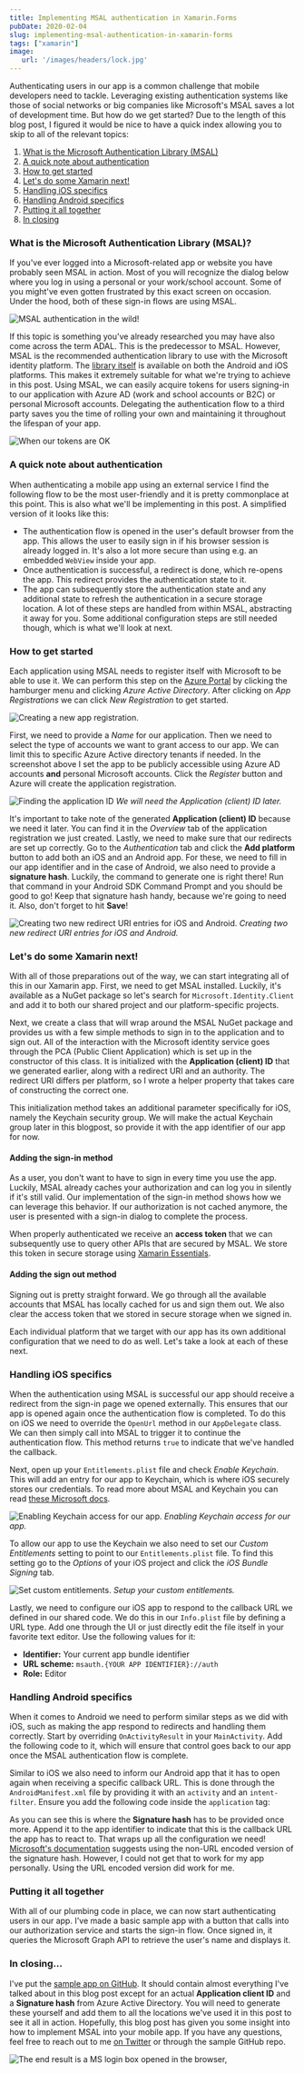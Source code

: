 ```yaml
---
title: Implementing MSAL authentication in Xamarin.Forms
pubDate: 2020-02-04
slug: implementing-msal-authentication-in-xamarin-forms
tags: ["xamarin"]
image:
   url: '/images/headers/lock.jpg'
---
```

Authenticating users in our app is a common challenge that mobile developers need to tackle. Leveraging existing authentication systems like those of social networks or big companies like Microsoft's MSAL saves a lot of development time. But how do we get started?
Due to the length of this blog post, I figured it would be nice to have a quick index allowing you to skip to all of the relevant topics:
1.  [What is the Microsoft Authentication Library (MSAL)](#what)
2.  [A quick note about authentication](#note)
3.  [How to get started](#getstarted)
4.  [Let's do some Xamarin next!](#xamarin)
5.  [Handling iOS specifics](#ios)
6.  [Handling Android specifics](#android)
7.  [Putting it all together](#wrapup)
8.  [In closing](#conclusion)

### <span id="what"/>What is the Microsoft Authentication Library (MSAL)?
If you've ever logged into a Microsoft-related app or website you have probably seen MSAL in action. Most of you will recognize the dialog below where you log in using a personal or your work/school account. Some of you might've even gotten frustrated by this exact screen on occasion. Under the hood, both of these sign-in flows are using MSAL.

![MSAL authentication in the wild!](/images/posts/image-38.png)

If this topic is something you've already researched you may have also come across the term ADAL. This is the predecessor to MSAL. However, MSAL is the recommended authentication library to use with the Microsoft identity platform. The [library itself](https://docs.microsoft.com/en-us/azure/active-directory/develop/msal-overview) is available on both the Android and iOS platforms. This makes it extremely suitable for what we're trying to achieve in this post.
Using MSAL, we can easily acquire tokens for users signing-in to our application with Azure AD (work and school accounts or B2C) or personal Microsoft accounts. Delegating the authentication flow to a third party saves you the time of rolling your own and maintaining it throughout the lifespan of your app.

![When our tokens are OK](/images/posts/source.gif)

### <span id="note"/>A quick note about authentication
When authenticating a mobile app using an external service I find the following flow to be the most user-friendly and it is pretty commonplace at this point. This is also what we'll be implementing in this post. A simplified version of it looks like this:
*   The authentication flow is opened in the user's default browser from the app. This allows the user to easily sign in if his browser session is already logged in. It's also a lot more secure than using e.g. an embedded `WebView` inside your app.
*   Once authentication is successful, a redirect is done, which re-opens the app. This redirect provides the authentication state to it.
*   The app can subsequently store the authentication state and any additional state to refresh the authentication in a secure storage location.
A lot of these steps are handled from within MSAL, abstracting it away for you. Some additional configuration steps are still needed though, which is what we'll look at next.

### <span id="getstarted"/>How to get started
Each application using MSAL needs to register itself with Microsoft to be able to use it. We can perform this step on the [Azure Portal](https://portal.azure.com) by clicking the hamburger menu and clicking _Azure Active Directory_. After clicking on _App Registrations_ we can click _New Registration_ to get started.

![Creating a new app registration.](/images/posts/image-39.png)

First, we need to provide a _Name_ for our application. Then we need to select the type of accounts we want to grant access to our app. We can limit this to specific Azure Active directory tenants if needed. In the screenshot above I set the app to be publicly accessible using Azure AD accounts **and** personal Microsoft accounts. Click the _Register_ button and Azure will create the application registration.

![Finding the application ID](/images/posts/image-40.png)
*We will need the Application (client) ID later.*

It's important to take note of the generated **Application (client) ID** because we need it later. You can find it in the _Overview_ tab of the application registration we just created. Lastly, we need to make sure that our redirects are set up correctly. Go to the _Authentication_ tab and click the **Add platform** button to add both an iOS and an Android app. For these, we need to fill in our app identifier and in the case of Android, we also need to provide a **signature hash**. Luckily, the command to generate one is right there! Run that command in your Android SDK Command Prompt and you should be good to go! Keep that signature hash handy, because we're going to need it. Also, don't forget to hit **Save**!

![Creating two new redirect URI entries for iOS and Android.](/images/posts/image-49.png)
*Creating two new redirect URI entries for iOS and Android.*

### <span id="xamarin"/>Let's do some Xamarin next!
With all of those preparations out of the way, we can start integrating all of this in our Xamarin app. First, we need to get MSAL installed. Luckily, it's available as a NuGet package so let's search for `Microsoft.Identity.Client` and add it to both our shared project and our platform-specific projects.

Next, we create a class that will wrap around the MSAL NuGet package and provides us with a few simple methods to sign in to the application and to sign out. All of the interaction with the Microsoft identity service goes through the PCA (Public Client Application) which is set up in the constructor of this class. It is initialized with the **Application (client) ID** that we generated earlier, along with a redirect URI and an authority. The redirect URI differs per platform, so I wrote a helper property that takes care of constructing the correct one.

<script src="https://gist.github.com/sthewissen/e37c107f702f25b436f3e7396c1b1d04.js"></script>  

This initialization method takes an additional parameter specifically for iOS, namely the Keychain security group. We will make the actual Keychain group later in this blogpost, so provide it with the app identifier of our app for now.

#### Adding the sign-in method
As a user, you don't want to have to sign in every time you use the app. Luckily, MSAL already caches your authorization and can log you in silently if it's still valid. Our implementation of the sign-in method shows how we can leverage this behavior. If our authorization is not cached anymore, the user is presented with a sign-in dialog to complete the process.

<script src="https://gist.github.com/sthewissen/d78b6682ae7423051aa05d1ced9de73f.js"></script> 

When properly authenticated we receive an **access token** that we can subsequently use to query other APIs that are secured by MSAL. We store this token in secure storage using [Xamarin Essentials](https://github.com/xamarin/Essentials).

#### Adding the sign out method
Signing out is pretty straight forward. We go through all the available accounts that MSAL has locally cached for us and sign them out. We also clear the access token that we stored in secure storage when we signed in.

<script src="https://gist.github.com/sthewissen/adbf692296eb5747ba041f5ad6ecd8cb.js"></script>

Each individual platform that we target with our app has its own additional configuration that we need to do as well. Let's take a look at each of these next.

### <span id="ios"/>Handling iOS specifics
When the authentication using MSAL is successful our app should receive a redirect from the sign-in page we opened externally. This ensures that our app is opened again once the authentication flow is completed. To do this on iOS we need to override the `OpenUrl` method in our `AppDelegate` class. We can then simply call into MSAL to trigger it to continue the authentication flow. This method returns `true` to indicate that we've handled the callback.

<script src="https://gist.github.com/sthewissen/ef060dbb4b4ea67d45e586ed55899719.js"></script>

Next, open up your `Entitlements.plist` file and check _Enable Keychain_. This will add an entry for our app to Keychain, which is where iOS securely stores our credentials. To read more about MSAL and Keychain you can read [these Microsoft docs](https://docs.microsoft.com/en-us/azure/active-directory/develop/msal-net-xamarin-ios-considerations).

![Enabling Keychain access for our app.](/images/posts/image-45.png)
*Enabling Keychain access for our app.*

To allow our app to use the Keychain we also need to set our _Custom Entitlements_ setting to point to our `Entitlements.plist` file. To find this setting go to the _Options_ of your iOS project and click the _iOS Bundle Signing_ tab.

![Set custom entitlements.](/images/posts/image-42.png)
*Setup your custom entitlements.*

Lastly, we need to configure our iOS app to respond to the callback URL we defined in our shared code. We do this in our `Info.plist` file by defining a URL type. Add one through the UI or just directly edit the file itself in your favorite text editor. Use the following values for it:

*   **Identifier:** Your current app bundle identifier
*   **URL scheme:** `msauth.{YOUR APP IDENTIFIER}://auth`
*   **Role:** Editor

<script src="https://gist.github.com/sthewissen/36bfdef717b7c275c0d9780a7657aa3f.js"></script>

### <span id="android"/>Handling Android specifics
When it comes to Android we need to perform similar steps as we did with iOS, such as making the app respond to redirects and handling them correctly. Start by overriding `OnActivityResult` in your `MainActivity`. Add the following code to it, which will ensure that control goes back to our app once the MSAL authentication flow is complete.

<script src="https://gist.github.com/sthewissen/614859b5139c2c8c9c2988091239aff4.js"></script>

Similar to iOS we also need to inform our Android app that it has to open again when receiving a specific callback URL. This is done through the `AndroidManifest.xml` file by providing it with an `activity` and an `intent-filter`. Ensure you add the following code inside the `application` tag:

<script src="https://gist.github.com/sthewissen/f2ebe9934ab19624ec6ab8160b173c69.js"></script>
  
As you can see this is where the **Signature hash** has to be provided once more. Append it to the app identifier to indicate that this is the callback URL the app has to react to. That wraps up all the configuration we need! [Microsoft's documentation](https://docs.microsoft.com/en-us/azure/active-directory/develop/tutorial-v2-android) suggests using the non-URL encoded version of the signature hash. However, I could not get that to work for my app personally. Using the URL encoded version did work for me.

### <span id="wrapup"/>Putting it all together
With all of our plumbing code in place, we can now start authenticating users in our app. I've made a basic sample app with a button that calls into our authorization service and starts the sign-in flow. Once signed in, it queries the Microsoft Graph API to retrieve the user's name and displays it.

<script src="https://gist.github.com/sthewissen/874be19d9e636549ade3de496d7a85d5.js"></script>  

### <span id="conclusion"/>In closing...
I've put the [sample app on GitHub](https://github.com/sthewissen/MSALSample). It should contain almost everything I've talked about in this blog post except for an actual **Application client ID** and a **Signature hash** from Azure Active Directory. You will need to generate these yourself and add them to all the locations we've used it in this post to see it all in action. Hopefully, this blog post has given you some insight into how to implement MSAL into your mobile app. If you have any questions, feel free to reach out to me [on Twitter](https://www.twitter.com/devnl) or through the sample GitHub repo.

![The end result is a MS login box opened in the browser,](/images/posts/image-44.png?style=halfsize)